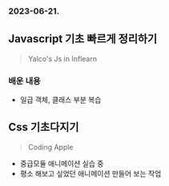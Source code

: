 ### 2023-06-21.

## Javascript 기초 빠르게 정리하기
> Yalco's Js in Inflearn

### 배운 내용
- 일급 객체, 클래스 부분 복습
  
## Css 기초다지기
> Coding Apple 
- 중급모듈 애니메이션 실습 중
- 평소 해보고 싶었던 애니메이션 만들어 보는 작업
  